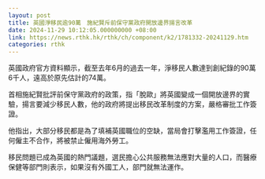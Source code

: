 ```yaml
---
layout: post
title: 英國淨移民逾90萬　施紀賢斥前保守黨政府開放邊界揚言改革
date: 2024-11-29 10:12:05.000000000 +08:00
link: https://news.rthk.hk/rthk/ch/component/k2/1781332-20241129.htm
categories: rthk
---
```


英國政府官方資料顯示，截至去年6月的過去一年，淨移民人數達到創紀錄的90萬6千人，遠高於原先估計的74萬。

首相施紀賢批評前保守黨政府的政策，指「脫歐」將英國變成一個開放邊界的實驗，揚言要減少移民人數，他的政府將提出移民改革制度的方案，嚴格審批工作簽證。

他指出，大部分移民都是為了填補英國職位的空缺，當局會打擊濫用工作簽證，任何僱主不合作，將被禁止僱用海外勞工。

移民問題已成為英國的熱門議題，選民擔心公共服務無法應對大量的人口，而醫療保健等部門則表示，如果沒有外國工人，部門就無法運作。

